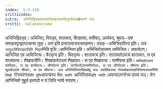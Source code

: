 ```yaml
---
index:  5.3.118
vrittiindex: 
sutra:  अभिजिद्विदभृच्छालावच्छिखावच्छमीवदूर्णावच्छ�मदणो यञ्
vritti:  balamanorama 
---
```


अभिजिद्विदभृत्। अभिजित्, पिदभृत्, शालावत्, शिखावत्, शमीवत्, ऊर्णावत्, श्रुमत्--एषां समाहारद्वन्द्वात्पञ्चम्या लुक्। अण इति प्रत्ययत्वात्तदन्तग्रहणम्। तदाह--अभिजिदादिभ्य इति। अत्र `आयुधजीविसङ्घादिति निवृत्त`मिति वृत्तिः।आभिजित्य इति। अभिजितोऽपत्यम् आभिजितः। अपत्येऽण्। आभिजित एव आभिजित्यः। वैदभृत्य इति। विदभृत्यः। शालावत्य इति। शालावतोऽपत्यं शालावतः, स एव शालावत्यः। शैखावत्यैति। शिखावतोऽपत्यं शैखावतः। स एव शैखावत्यः। शामीवत्य इति। `शमीवतोऽपत्यं शामीवतः, स एव शामीवत्यः। और्णावत्य इति। ऊर्णावतोऽपत्यमौर्णावतः, स एव और्णावत्यः। श्रौमत्य इति। श्रुमतोऽपत्यं श्रौमतः, स एव श्रौमत्यः। अत्र अभिजिदित्यादिशब्देषु यञः स्वार्थिकतया गोत्रार्थकत्वादाभिजित्यस्यायमिति विग्रहे `गोत्रचरणा`दिति वुञि`आपत्यस्य चे`ति यलोपे `आभिजितक` इति भवति। `अपत्याऽणन्तेभ्य एवायं यञ्। तेन आभिजितो मुहूर्त इत्यादौ न य`ञिति भाष्ये स्पष्टम्। 

